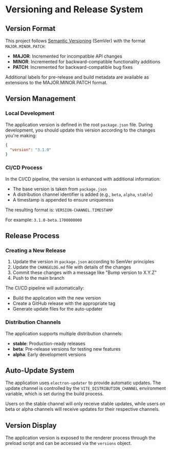 # Versioning and Release System

## Version Format

This project follows [Semantic Versioning](https://semver.org/) (SemVer) with the format `MAJOR.MINOR.PATCH`:

- **MAJOR**: Incremented for incompatible API changes
- **MINOR**: Incremented for backward-compatible functionality additions
- **PATCH**: Incremented for backward-compatible bug fixes

Additional labels for pre-release and build metadata are available as extensions to the MAJOR.MINOR.PATCH format.

## Version Management

### Local Development

The application version is defined in the root `package.json` file. During development, you should update this version according to the changes you're making:

```json
{
  "version": "3.1.0"
}
```

### CI/CD Process

In the CI/CD pipeline, the version is enhanced with additional information:

- The base version is taken from `package.json`
- A distribution channel identifier is added (e.g., `beta`, `alpha`, `stable`)
- A timestamp is appended to ensure uniqueness

The resulting format is: `VERSION-CHANNEL.TIMESTAMP`

For example: `3.1.0-beta.1700000000`

## Release Process

### Creating a New Release

1. Update the version in `package.json` according to SemVer principles
2. Update the `CHANGELOG.md` file with details of the changes
3. Commit these changes with a message like "Bump version to X.Y.Z"
4. Push to the main branch

The CI/CD pipeline will automatically:
- Build the application with the new version
- Create a GitHub release with the appropriate tag
- Generate update files for the auto-updater

### Distribution Channels

The application supports multiple distribution channels:

- **stable**: Production-ready releases
- **beta**: Pre-release versions for testing new features
- **alpha**: Early development versions

## Auto-Update System

The application uses `electron-updater` to provide automatic updates. The update channel is controlled by the `VITE_DISTRIBUTION_CHANNEL` environment variable, which is set during the build process.

Users on the stable channel will only receive stable updates, while users on beta or alpha channels will receive updates for their respective channels.

## Version Display

The application version is exposed to the renderer process through the preload script and can be accessed via the `versions` object.